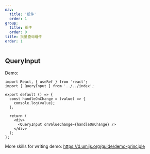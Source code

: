 ```yaml
---
nav:
  title: '组件'
  order: 1
group:
  title: 组件
  order: 0
title: 批量查询组件
order: 1
---
```


## QueryInput

Demo:

```tsx
import React, { useRef } from 'react';
import { QueryInput } from '../../index';

export default () => {
  const handleOnChange = (value) => {
    console.log(value);
  };

  return (
    <div>
      <QueryInput onValueChange={handleOnChange} />
    </div>
  );
};
```

More skills for writing demo: https://d.umijs.org/guide/demo-principle
